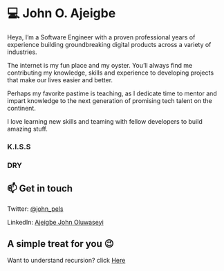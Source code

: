 # 💻  John O. Ajeigbe

Heya, I’m a Software Engineer with a proven professional years of experience building groundbreaking digital products across a variety of industries.

The internet is my fun place and my oyster. You’ll always find me contributing my knowledge, skills and experience to developing projects that make our lives easier and better.

Perhaps my favorite pastime is teaching, as I dedicate time to mentor and impart knowledge to the next generation of promising tech talent on the continent.

I love learning new skills and teaming with fellow developers to build amazing stuff. 

### K.I.S.S
### DRY

## 📫 Get in touch

Twitter: [@john_pels](https://twitter.com/john_pels)

LinkedIn: [Ajeigbe John Oluwaseyi](https://www.linkedin.com/in/ajeigbejohn/)

## A simple treat for you 😉

Want to understand recursion? click [Here](https://github.com/john-pels)

